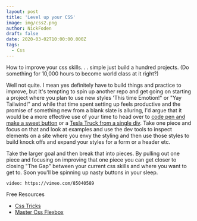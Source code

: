 ```yaml
---
layout: post
title: 'Level up your CSS'
image: img/css2.png
author: NickFoden
draft: false
date: 2020-03-02T10:00:00.000Z
tags:
  - Css
---
```


How to improve your css skills. . . simple just build a hundred projects. (Do something for 10,000 hours to become world class at it right?)

Well not quite. I mean yes definitely have to build things and practice to improve, but It's tempting to spin up another repo and get going on starting a project where you plan to use new styles 'This time Emotion!" or "Yay Tailwind!" and while that time spent setting up feels productive and the promise of something new from a blank slate is alluring, I'd argue that it would be a more effective use of your time to head over to <a href="https://codepen.io/search/pens?q=button" target="_blank" rel="noopener noreferrer" title="Buttons on codepen" >code pen and make a sweet button</a> or a <a href="https://codepen.io/lynnandtonic/pen/NWWmzjr" target="_blank" rel="noopener noreferrer" title="Single div CSS Tesla Cybertruck A PEN BY Lynn Fisher" >Tesla Truck from a single div</a>. Take one piece and focus on that and look at examples and use the dev tools to inspect elements on a site where you envy the styling and then use those styles to build knock offs and expand your styles for a form or a header etc.

Take the larger goal and then break that into pieces. By pulling out one piece and focusing on improving that one piece you can get closer to closing "The Gap" between your current css skills and where you want to get to. Soon you'll be spinning up nasty buttons in your sleep.

`video: https://vimeo.com/85040589`

Free Resources

- <a href="https://css-tricks.com/" target="\_blank" rel="noopener noreferrer" title="Css tricks">Css Tricks</a>
- <a href="http://flexbox.io/" target="\_blank" rel="noopener noreferrer" title="What the flex">Master Css Flexbox</a>
